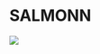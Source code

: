 # SALMONN

<div style='display:flex; gap: 0.25rem; '>
<a href='https://536c8133ac6dd842a8.gradio.live'><img src='https://img.shields.io/badge/gradio-Demo-blue'></a>
</div>
